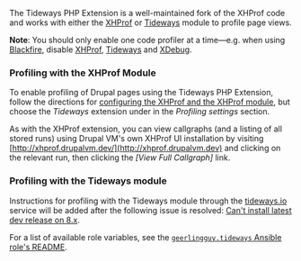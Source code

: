 The Tideways PHP Extension is a well-maintained fork of the XHProf code and works with either the [XHProf](https://www.drupal.org/project/xhprof) or [Tideways](https://www.drupal.org/project/tideways) module to profile page views.

**Note**: You should only enable one code profiler at a time—e.g. when using [Blackfire](blackfire.md), disable [XHProf](xhprof.md), [Tideways](tideways.md) and [XDebug](xdebug.md).

### Profiling with the XHProf Module

To enable profiling of Drupal pages using the Tideways PHP Extension, follow the directions for [configuring the XHProf and the XHProf module](xhprof.md#xhprof-module), but choose the _Tideways_ extension under in the _Profiling settings_ section.

As with the XHProf extension, you can view callgraphs (and a listing of all stored runs) using Drupal VM's own XHProf UI installation by visiting [http://xhprof.drupalvm.dev/](http://xhprof.drupalvm.dev) and clicking on the relevant run, then clicking the _[View Full Callgraph]_ link.

### Profiling with the Tideways module

Instructions for profiling with the Tideways module through the [tideways.io](https://tideways.io) service will be added after the following issue is resolved: [Can't install latest dev release on 8.x](https://www.drupal.org/node/2843481).

For a list of available role variables, see the [`geerlingguy.tideways` Ansible role's README](https://github.com/geerlingguy/ansible-role-tideways#readme).
